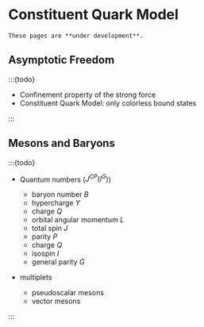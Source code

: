 # Constituent Quark Model

```{warning}
These pages are **under development**.
```

## Asymptotic Freedom

:::{todo}

- Confinement property of the strong force
- Constituent Quark Model: only colorless bound states

:::

## Mesons and Baryons

:::{todo}

- Quantum numbers ($J^{CP}(I^G)$)

  - baryon number $B$
  - hypercharge $Y$
  - charge $Q$
  - orbital angular momentum $L$
  - total spin $J$
  - parity $P$
  - charge $Q$
  - isospin $I$
  - general parity $G$

- multiplets

  - pseudoscalar mesons
  - vector mesons

:::
